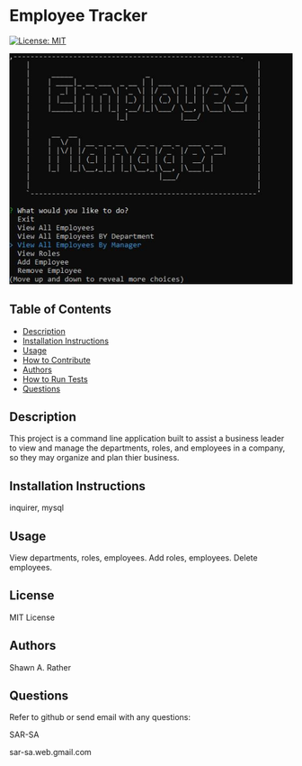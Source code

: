 # Employee Tracker

[![License: MIT](https://img.shields.io/badge/License-MIT-yellow.svg)](https://opensource.org/licenses/MIT)

![](assets/EmployeeTracker.JPG)

## Table of Contents
- [Description](#descriptiongo)
- [Installation Instructions](#installgo)
- [Usage](#usagego)
- [How to Contribute](#contrigo)
- [Authors](#authorgo)
- [How to Run Tests](#testsgo)
- [Questions](#contactgo)
        
## Description<a id='descriptiongo'></a>

This project is a command line application built to assist a business leader to view and manage the departments, roles, and employees in a company, so they may organize and plan thier business.

## Installation Instructions<a id="installgo"></a>

inquirer, mysql
## Usage<a id="usagego"></a>

View departments, roles, employees. Add roles, employees. Delete employees.
## License<a id="licensego"></a>

MIT License

## Authors<a id="authorgo"></a>

Shawn A. Rather

## Questions<a id="contactgo"></a>

Refer to github or send email with any questions:

SAR-SA

sar-sa.web.gmail.com
